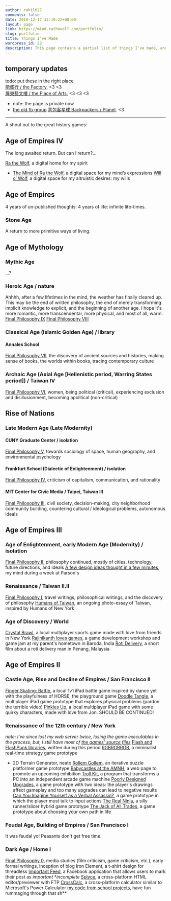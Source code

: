 ```yaml
---
author: rahil627
comments: false
date: 2010-12-17 12:19:22+00:00
layout: page
link: https://mind.rathewolf.com/portfolio/
slug: portfolio
title: Things I've Made
wordpress_id: 22
description: This page contains a partial list of things I've made, and is now starting to resemble an artist's portfolio.
---
```


## temporary updates
todo: put these in the right place  
[能盛行 / the Factory](https://www.facebook.com/NSXFactory/), <3 <3  
[屏東藝文樓 / the Place of Arts](https://www.facebook.com/pingtungplaceofthearts), <3 <3 <3  
  - note: the page is private now
  - [the old fb group](https://www.facebook.com/groups/201873603531671/about)
[背包客星球 Backpackers / Planet](https://www.facebook.com/背包客星球-Backpackers-Planet-193307484153566). <3  

---

A shout out to the great history games:



## Age of Empires IV



The long awaited return. But can I return?...

[Ra the Wolf](http://www.rathewolf.com/), a digital home for my spirit
- [The Mind of Ra the Wolf](http://www.rathewolf.com/mind), a digital space for my mind’s expressions
[Will o’ Wolf](http://willowolf.com/), a digital space for my altruistic desires: my wills



## Age of Empires



4 years of un-published thoughts: 4 years of life: infinite life-times.



### Stone Age



A return to more primitive ways of living.



## Age of Mythology





### Mythic Age



...?



### Heroic Age / nature



Ahhhh, after a few lifetimes in the mind, the weather has finally cleared up. This may be the end of written philosophy, the end of merely transforming implicit knowledge to explicit, and the beginning of another age. I hope it's more romantic, more transcendental, more physical, and most of all, warm.
[Final Philosophy IX](https://mind.rathewolf.com/valuable-things-ive-written#final_philosophy_vii)
[Final Philosophy VIII](https://mind.rathewolf.com/valuable-things-ive-written#final_philosophy_vii)



### Classical Age (Islamic Golden Age) / library





#### Annales School



[Final Philosophy VII](https://mind.rathewolf.com/valuable-things-ive-written#final_philosophy_vii), the discovery of ancient sources and histories, making sense of books, the worlds within books, tracing contemporary culture



### Archaic Age (Axial Age [Hellenistic period, Warring States period]) / Taiwan IV



[Final Philosophy VI](https://mind.rathewolf.com/valuable-things-ive-written#final_philosophy_vi), women, being political (critical), experiencing exclusion and disillusionment, becoming apolitical (non-critical)



## Rise of Nations





### Late Modern Age (Late Modernity)





#### CUNY Graduate Center / isolation



[Final Philosophy V](https://mind.rathewolf.com/valuable-things-ive-written#final_philosophy_v), towards sociology of space, human geography, and environmental psychology



#### Frankfurt School (Dialectic of Enlightenment) / isolation



[Final Philosophy IV](https://mind.rathewolf.com/valuable-things-ive-written#final_philosophy_iv), criticism of capitalism, communication, and rationality



#### MIT Center for Civic Media / Taipei, Taiwan III



[Final Philosophy III](https://mind.rathewolf.com/valuable-things-ive-written#final_philosophy_iii), civil society, decision-making, city neighborhood community building, countering cultural / ideological problems, autonomous ideals



## Age of Empires III





### Age of Enlightenment, early Modern Age (Modernity) / isolation



[Final Philosophy II](https://mind.rathewolf.com/valuable-things-ive-written#final_philosophy_ii), philosophy continued, mostly of cities, technology, future directions, and ideals
[A few design ideas thought in a few minutes](https://mind.rathewolf.com/category/art-2/new-media), my mind during a week at Parson's



### Renaissance / Taiwan II.II



[Final Philosophy I](https://mind.rathewolf.com/valuable-things-ive-written#final_philosophy_i), travel writings, philosophical writings, and the discovery of philosophy
[Humans of Taiwan](https://www.facebook.com/TaiwanesePeople), an ongoing photo-essay of Taiwan, inspired by Humans of New York



### Age of Discovery / World



[Crystal Brawl](https://www.studio-mercato.com/crystal-brawl/), a local multiplayer sports game made with love from friends in New York
[Rajinikanth loves games](https://jonstoked.com/An-Indian-Game-Jam), a game development workshop and game jam at my parent's hometown in Baroda, India
[Roti Delivery](https://vimeo.com/55547982), a short film about a roti delivery man in Penang, Malaysia



## Age of Empires II





### Castle Age, Rise and Decline of Empires / San Francisco II


[Finger Skating: Battle](https://github.com/rahil627/finger-skating-battle), a local 1v1 iPad battle game inspired by dance yet with the playfulness of HORSE, the playground game
[Doodle Tangle](http://www.youtube.com/watch?v=1vE86QNWoFI), a multiplayer iPad game prototype that explores physical problems (pardon the terrible video)
[Pinkies Up](http://cargocollective.com/jonstoked/pinkies-up), a local multiplayer iPad game with some quirky characters, made with love from Jon. SHOULD BE CONTINUED!



### Renaissance of the 12th century / New York



_note: I’ve since lost my web server twice, losing the game executables in the process, but, I still have _most_ of [the games’ source files](https://www.dropbox.com/sh/1ofcriobsmklhys/AAC6itHkliI24dcWOlOa5kGpa?dl=0)_
[Flash and FlashPunk libraries](https://github.com/Rahil627/ActionScript-Library), written during this period
[RGBRGBRGB](https://mind.rathewolf.com/rgbrgbrgb), a minimalist real-time strategy game prototype
- 2D Terrain Generator, neato
[Rollem Gollem](http://globalgamejam.org/2012/rollem-golem), an iterative puzzle platformer game prototype
[Babycastles at the AMNH](http://babycastles.com/index_amnh.html), a web page to promote an upcoming exhibition
[Troll Kit](https://github.com/Rahil627/Babycastles-Trollkit), a program that transforms a PC into an independent arcade game machine
[Poorly Designed Upgrades](https://mind.rathewolf.com/poorly-designed-upgrades), a game prototype with two ideas: the player's drawings affect gameplay and too many upgrades can lead to negative results
[Can You Imagine Yourself as a Verbal Assassin?](https://mind.rathewolf.com/can-you-imagine-yourself-as-a-verbal-assassin), a game prototype in which the player must talk to input actions
[The Real Ninja](https://mind.rathewolf.com/the-real-ninja), a silly runner/slicer hybrid game prototype
[The Jack of All Trades](https://mind.rathewolf.com/the-jack-of-all-trades), a game prototype about choosing your own path in life



### Feudal Age, Building of Empires / San Francisco I



It was feudal yo! Peasants don't get free time.



### Dark Age / Home I



[Final Philosophy 0](https://mind.rathewolf.com/valuable-things-ive-written#final_philosophy_0), media studies (film criticism, game criticism, etc.), early formal writings, inception of blog
Iron Element, a t-shirt design for threadless
[Important Feed](https://github.com/rahil627/important-facebook-feed), a Facebook application that allows users to mark their post as _important_ \*_incomplete_
[Splyce](https://github.com/rahil627/splyce), a cross-platform HTML editor/previewer with FTP
[CrossCalc](https://github.com/rahil627/crosscalc), a cross-platform calculator similar to Microsoft's Power Calculator
[my code from school projects](https://github.com/rahil627/my-school-crap), have fun rummaging through that sh\*\*
